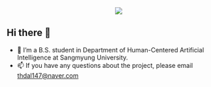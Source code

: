 <div align="center">
  <img src = "https://github.com/ssongm2/ssongm2/assets/157574142/6bb7042e-f499-41d1-907f-25bbd611b980" />
</div>

## Hi there 👋

- 🌱 I’m a B.S. student in Department of Human-Centered Artificial Intelligence at Sangmyung University.
- 📫 If you have any questions about the project, please email thdal147@naver.com
